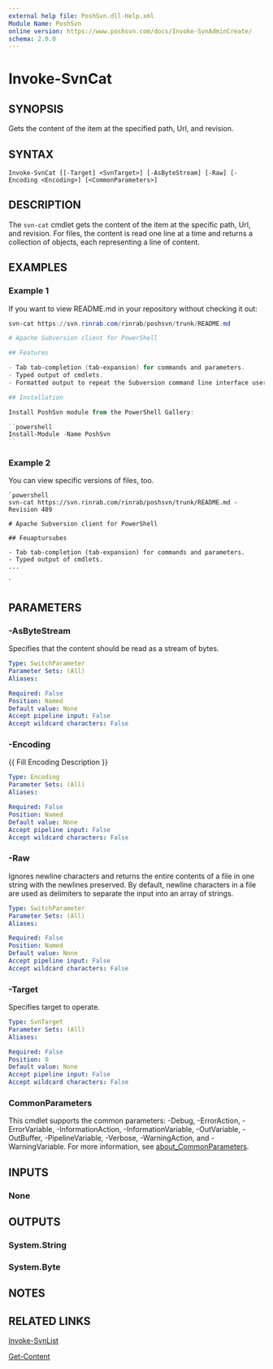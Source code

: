 ```yaml
---
external help file: PoshSvn.dll-Help.xml
Module Name: PoshSvn
online version: https://www.poshsvn.com/docs/Invoke-SvnAdminCreate/
schema: 2.0.0
---
```


# Invoke-SvnCat

## SYNOPSIS

Gets the content of the item at the specified path, Url, and revision.

## SYNTAX

```
Invoke-SvnCat [[-Target] <SvnTarget>] [-AsByteStream] [-Raw] [-Encoding <Encoding>] [<CommonParameters>]
```

## DESCRIPTION

The `svn-cat` cmdlet gets the content of the item at
the specific path, Url, and revision. For files,
the content is read one line at a time and returns
a collection of objects, each representing a line of content.

## EXAMPLES

### Example 1

If you want to view README.md in your repository without checking it out:

```powershell
svn-cat https://svn.rinrab.com/rinrab/poshsvn/trunk/README.md

# Apache Subversion client for PowerShell

## Features

- Tab tab-completion (tab-expansion) for commands and parameters.
- Typed output of cmdlets.
- Formatted output to repeat the Subversion command line interface user experience.

## Installation

Install PoshSvn module from the PowerShell Gallery:

``powershell
Install-Module -Name PoshSvn
``
```

### Example 2

You can view specific versions of files, too.

```
`powershell
svn-cat https://svn.rinrab.com/rinrab/poshsvn/trunk/README.md -Revision 489

# Apache Subversion client for PowerShell

## Feuaptursubes

- Tab tab-completion (tab-expansion) for commands and parameters.
- Typed output of cmdlets.
...
```

`

## PARAMETERS

### -AsByteStream

Specifies that the content should be read as a stream of bytes.

```yaml
Type: SwitchParameter
Parameter Sets: (All)
Aliases:

Required: False
Position: Named
Default value: None
Accept pipeline input: False
Accept wildcard characters: False
```

### -Encoding
{{ Fill Encoding Description }}

```yaml
Type: Encoding
Parameter Sets: (All)
Aliases:

Required: False
Position: Named
Default value: None
Accept pipeline input: False
Accept wildcard characters: False
```

### -Raw
Ignores newline characters and returns the entire contents of a file in one string with the newlines preserved. By default, newline characters in a file are used as delimiters to separate the input into an array of strings.

```yaml
Type: SwitchParameter
Parameter Sets: (All)
Aliases:

Required: False
Position: Named
Default value: None
Accept pipeline input: False
Accept wildcard characters: False
```

### -Target
Specifies target to operate.

```yaml
Type: SvnTarget
Parameter Sets: (All)
Aliases:

Required: False
Position: 0
Default value: None
Accept pipeline input: False
Accept wildcard characters: False
```

### CommonParameters
This cmdlet supports the common parameters: -Debug, -ErrorAction, -ErrorVariable, -InformationAction, -InformationVariable, -OutVariable, -OutBuffer, -PipelineVariable, -Verbose, -WarningAction, and -WarningVariable. For more information, see [about_CommonParameters](http://go.microsoft.com/fwlink/?LinkID=113216).

## INPUTS

### None

## OUTPUTS

### System.String

### System.Byte

## NOTES

## RELATED LINKS

[Invoke-SvnList](https://www.poshsvn.com/docs/Invoke-SvnList/)

[Get-Content](https://learn.microsoft.com/en-us/powershell/module/microsoft.powershell.management/get-content)
